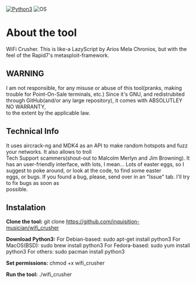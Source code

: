 [![Python3](https://img.shields.io/badge/Python-3-green.svg?style=flat-square)](https://github.com/CRO-THEHACKER/fsociety3) ![OS](https://img.shields.io/badge/Tested%20On-Linux%20|%20OSX-yellowgreen.svg?style=flat-square)
# About the tool

WiFi Crusher. This is like-a LazyScript by Arios Mela Chronios, but with the feel of the Rapid7's metasploit-framework.
                                                                       
## WARNING
I am not responsible, for any misuse or abuse of this tool(pranks, making trouble for Point-On-Sale terminals, etc.) 
Since it's GNU, and redistrubited through GitHub(and/or any large repository), it comes with ABSOLUTLEY NO WARRANTY,  
to the extent by the applicable law.                                                                                   

## Technical Info

It uses aircrack-ng and MDK4 as an API to make random hotspots and fuzz your networks. It also allows to troll         
Tech Support scammers(shout-out to Malcolm Merlyn and Jim Browning). It has an user-friendly interface, with
lots, I mean... Lots of easter eggs, so I suggest to poke around, or look at the code, to find some easter             
eggs, or bugs. If you found a bug, please, send over in an "Issue" tab. I'll try to fix bugs as soon as                
possible.                                                                                                              

## Instalation
**Clone the tool:** git clone https://github.com/inquisition-musician/wifi_crusher                                         

**Download Python3:** For Debian-based: sudo apt-get install python3
                  For MacOS(BSD): sudo brew install python3
                  For Fedora-based: sudo yum install python3
                  For others: sudo pacman install python3
                  
**Set permissions:** chmod +x wifi_crusher

**Run the tool:** ./wifi_crusher
